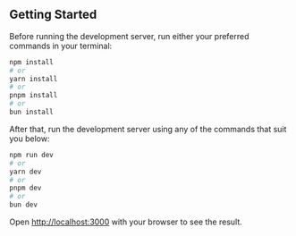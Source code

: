 ## Getting Started

Before running the development server, run either your preferred commands in your terminal:

```bash
npm install
# or
yarn install
# or
pnpm install
# or
bun install
```

After that, run the development server using any of the commands that suit you below:

```bash
npm run dev
# or
yarn dev
# or
pnpm dev
# or
bun dev
```

Open [http://localhost:3000](http://localhost:3000) with your browser to see the result.
